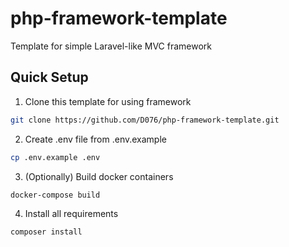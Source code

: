 # php-framework-template

Template for simple Laravel-like MVC framework

## Quick Setup

1. Clone this template for using framework
```bash
git clone https://github.com/D076/php-framework-template.git
```
2. Create .env file from .env.example
```bash
cp .env.example .env
```
3. (Optionally) Build docker containers
```bash
docker-compose build
```
4. Install all requirements
```bash
composer install
```